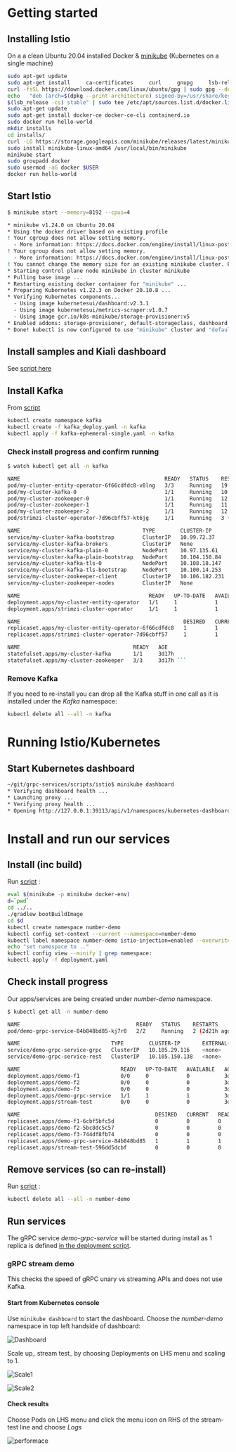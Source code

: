 # Getting started

## Installing Istio

On a a clean Ubuntu 20.04 installed Docker & [minikube](https://minikube.sigs.k8s.io/docs/) (Kubernetes on a single machine)

``` bash
sudo apt-get update
sudo apt-get install     ca-certificates     curl     gnupg     lsb-release
curl -fsSL https://download.docker.com/linux/ubuntu/gpg | sudo gpg --dearmor -o /usr/share/keyrings/docker-archive-keyring.gpg
echo   "deb [arch=$(dpkg --print-architecture) signed-by=/usr/share/keyrings/docker-archive-keyring.gpg] https://download.docker.com/linux/ubuntu \
$(lsb_release -cs) stable" | sudo tee /etc/apt/sources.list.d/docker.list > /dev/null
sudo apt-get update
sudo apt-get install docker-ce docker-ce-cli containerd.io
sudo docker run hello-world
mkdir installs
cd installs/
curl -LO https://storage.googleapis.com/minikube/releases/latest/minikube-linux-amd64
sudo install minikube-linux-amd64 /usr/local/bin/minikube
minikube start
sudo groupadd docker
sudo usermod -aG docker $USER
docker run hello-world
```
## Start Istio

``` bash
$ minikube start --memory=8192 --cpus=4

* minikube v1.24.0 on Ubuntu 20.04
* Using the docker driver based on existing profile
! Your cgroup does not allow setting memory.
  - More information: https://docs.docker.com/engine/install/linux-postinstall/#your-kernel-does-not-support-cgroup-swap-limit-capabilities
! Your cgroup does not allow setting memory.
  - More information: https://docs.docker.com/engine/install/linux-postinstall/#your-kernel-does-not-support-cgroup-swap-limit-capabilities
! You cannot change the memory size for an existing minikube cluster. Please first delete the cluster.
* Starting control plane node minikube in cluster minikube
* Pulling base image ...
* Restarting existing docker container for "minikube" ...
* Preparing Kubernetes v1.22.3 on Docker 20.10.8 ...
* Verifying Kubernetes components...
  - Using image kubernetesui/dashboard:v2.3.1
  - Using image kubernetesui/metrics-scraper:v1.0.7
  - Using image gcr.io/k8s-minikube/storage-provisioner:v5
* Enabled addons: storage-provisioner, default-storageclass, dashboard
* Done! kubectl is now configured to use "minikube" cluster and "default" namespace by default 
```

## Install samples and Kiali dashboard

See [script here](scripts/istio/install_dash.sh)

## Install Kafka

From [script](scripts/k8s/kafka.sh)

``` bash
kubectl create namespace kafka
kubectl create -f kafka_deploy.yaml -n kafka
kubectl apply -f kafka-ephemeral-single.yaml -n kafka 
```

### Check install progress and confirm running

``` bash
$ watch kubectl get all -n kafka 

NAME                                              READY   STATUS    RESTARTS         AGE
pod/my-cluster-entity-operator-6f66cdfdc8-v8lng   3/3     Running   19 (2m21s ago)   3d17h
pod/my-cluster-kafka-0                            1/1     Running   10 (3m41s ago)   3d17h
pod/my-cluster-zookeeper-0                        1/1     Running   12 (5m38s ago)   3d17h
pod/my-cluster-zookeeper-1                        1/1     Running   11 (5m54s ago)   3d17h
pod/my-cluster-zookeeper-2                        1/1     Running   12 (5m15s ago)   3d17h
pod/strimzi-cluster-operator-7d96cbff57-kt6jg     1/1     Running   3 (7m44s ago)    3d17h

NAME                                       TYPE        CLUSTER-IP       EXTERNAL-IP   PORT(S)                      AGE
service/my-cluster-kafka-bootstrap         ClusterIP   10.99.72.37      <none>        9091/TCP                     3d17h
service/my-cluster-kafka-brokers           ClusterIP   None             <none>        9090/TCP,9091/TCP            3d17h
service/my-cluster-kafka-plain-0           NodePort    10.97.135.61     <none>        9092:32203/TCP               3d17h
service/my-cluster-kafka-plain-bootstrap   NodePort    10.104.158.84    <none>        9092:31586/TCP               3d17h
service/my-cluster-kafka-tls-0             NodePort    10.108.18.147    <none>        9093:30420/TCP               3d17h
service/my-cluster-kafka-tls-bootstrap     NodePort    10.100.14.253    <none>        9093:30770/TCP               3d17h
service/my-cluster-zookeeper-client        ClusterIP   10.106.182.231   <none>        2181/TCP                     3d17h
service/my-cluster-zookeeper-nodes         ClusterIP   None             <none>        2181/TCP,2888/TCP,3888/TCP   3d17h

NAME                                         READY   UP-TO-DATE   AVAILABLE   AGE
deployment.apps/my-cluster-entity-operator   1/1     1            1           3d17h
deployment.apps/strimzi-cluster-operator     1/1     1            1           3d17h

NAME                                                    DESIRED   CURRENT   READY   AGE
replicaset.apps/my-cluster-entity-operator-6f66cdfdc8   1         1         1       3d17h
replicaset.apps/strimzi-cluster-operator-7d96cbff57     1         1         1       3d17h

NAME                                    READY   AGE
statefulset.apps/my-cluster-kafka       1/1     3d17h
statefulset.apps/my-cluster-zookeeper   3/3     3d17h ```
```

### Remove Kafka

If you need to re-install you can drop all the Kafka stuff in one call as it is installed under the _Kafka_ namespace:

``` bash
kubectl delete all --all -n kafka
```

# Running Istio/Kubernetes

## Start Kubernetes dashboard

``` bash
~/git/grpc-services/scripts/istio$ minikube dashboard
* Verifying dashboard health ...
* Launching proxy ...
* Verifying proxy health ...
* Opening http://127.0.0.1:39113/api/v1/namespaces/kubernetes-dashboard/services/http:kubernetes-dashboard:/proxy/ in your default browser...

```

# Install and run our services

## Install (inc build)

Run [script](scripts/k8s/deploy.sh) :

``` bash
eval $(minikube -p minikube docker-env)
d=`pwd`
cd ../..
./gradlew bootBuildImage
cd $d
kubectl create namespace number-demo
kubectl config set-context --current --namespace=number-demo
kubectl label namespace number-demo istio-injection=enabled --overwrite
echo "set namespace to .."
kubectl config view --minify | grep namespace:
kubectl apply -f deployment.yaml 
```

## Check install progress

Our apps/services are being created under _number-demo_ namespace.

``` bash
$ kubectl get all -n number-demo

NAME                                     READY   STATUS    RESTARTS        AGE
pod/demo-grpc-service-84b848bd85-kj7r8   2/2     Running   2 (2d21h ago)   2d22h

NAME                             TYPE        CLUSTER-IP       EXTERNAL-IP   PORT(S)     AGE
service/demo-grpc-service-grpc   ClusterIP   10.105.29.116    <none>        50051/TCP   3d
service/demo-grpc-service-rest   ClusterIP   10.105.150.138   <none>        8080/TCP    3d

NAME                                READY   UP-TO-DATE   AVAILABLE   AGE
deployment.apps/demo-f1             0/0     0            0           3d
deployment.apps/demo-f2             0/0     0            0           3d
deployment.apps/demo-f3             0/0     0            0           3d
deployment.apps/demo-grpc-service   1/1     1            1           3d
deployment.apps/stream-test         0/0     0            0           3d

NAME                                           DESIRED   CURRENT   READY   AGE
replicaset.apps/demo-f1-6cbf5bfc5d             0         0         0       3d
replicaset.apps/demo-f2-5bc8dc5c57             0         0         0       3d
replicaset.apps/demo-f3-744df8fb74             0         0         0       3d
replicaset.apps/demo-grpc-service-84b848bd85   1         1         1       3d
replicaset.apps/stream-test-596dd5dcbf         0         0         0       3d

```

## Remove services (so can re-install)

Run [script](scripts/k8s/remove.sh) :

``` bash
kubectl delete all --all -n number-demo
```

## Run services

The gRPC service _demo-grpc-service_ will be started during install as 1 replica is defined [in the deployment script](https://github.com/johnbarry/grpc-services/blob/44aa59c380de5480aa4834b3801f86c4a790fd96/scripts/k8s/deployment.yaml#L11).

### gRPC stream demo

This checks the speed of gRPC unary vs streaming APIs and does not use Kafka.  

#### Start from Kubernetes console

Use `minikube dashboard` to start the dashboard.  Choose the _number-demo_ namespace in top left handside of dashboard:

![Dashboard](images/k8s_dash.png)

Scale up_ stream test_ by choosing Deployments on LHS menu and scaling to 1.

![Scale1](images/scale-stream-test.png)

![Scale2](images/stream-test-scale-1.png)

#### Check results

Choose Pods on LHS menu and click the menu icon on RHS of the stream-test line and choose _Logs_

![performace](images/Performance.png)
